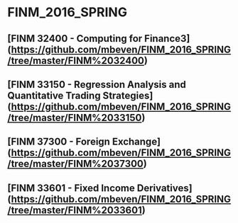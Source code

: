 # FINM_2016_SPRING

## [FINM 32400 - Computing for Finance3] (https://github.com/mbeven/FINM_2016_SPRING/tree/master/FINM%2032400)

## [FINM 33150 - Regression Analysis and Quantitative Trading Strategies] (https://github.com/mbeven/FINM_2016_SPRING/tree/master/FINM%2033150)

## [FINM 37300 - Foreign Exchange] (https://github.com/mbeven/FINM_2016_SPRING/tree/master/FINM%2037300)

## [FINM 33601 - Fixed Income Derivatives] (https://github.com/mbeven/FINM_2016_SPRING/tree/master/FINM%2033601)
